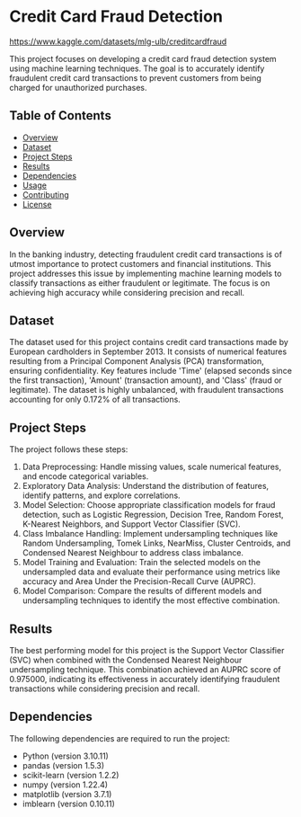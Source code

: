 # Credit Card Fraud Detection
https://www.kaggle.com/datasets/mlg-ulb/creditcardfraud

This project focuses on developing a credit card fraud detection system using machine learning techniques. The goal is to accurately identify fraudulent credit card transactions to prevent customers from being charged for unauthorized purchases.

## Table of Contents

- [Overview](#overview)
- [Dataset](#dataset)
- [Project Steps](#project-steps)
- [Results](#results)
- [Dependencies](#dependencies)
- [Usage](#usage)
- [Contributing](#contributing)
- [License](#license)

## Overview

In the banking industry, detecting fraudulent credit card transactions is of utmost importance to protect customers and financial institutions. This project addresses this issue by implementing machine learning models to classify transactions as either fraudulent or legitimate. The focus is on achieving high accuracy while considering precision and recall.

## Dataset

The dataset used for this project contains credit card transactions made by European cardholders in September 2013. It consists of numerical features resulting from a Principal Component Analysis (PCA) transformation, ensuring confidentiality. Key features include 'Time' (elapsed seconds since the first transaction), 'Amount' (transaction amount), and 'Class' (fraud or legitimate). The dataset is highly unbalanced, with fraudulent transactions accounting for only 0.172% of all transactions.

## Project Steps

The project follows these steps:

1. Data Preprocessing: Handle missing values, scale numerical features, and encode categorical variables.
2. Exploratory Data Analysis: Understand the distribution of features, identify patterns, and explore correlations.
3. Model Selection: Choose appropriate classification models for fraud detection, such as Logistic Regression, Decision Tree, Random Forest, K-Nearest Neighbors, and Support Vector Classifier (SVC).
4. Class Imbalance Handling: Implement undersampling techniques like Random Undersampling, Tomek Links, NearMiss, Cluster Centroids, and Condensed Nearest Neighbour to address class imbalance.
5. Model Training and Evaluation: Train the selected models on the undersampled data and evaluate their performance using metrics like accuracy and Area Under the Precision-Recall Curve (AUPRC).
6. Model Comparison: Compare the results of different models and undersampling techniques to identify the most effective combination.

## Results

The best performing model for this project is the Support Vector Classifier (SVC) when combined with the Condensed Nearest Neighbour undersampling technique. This combination achieved an AUPRC score of 0.975000, indicating its effectiveness in accurately identifying fraudulent transactions while considering precision and recall.

## Dependencies

The following dependencies are required to run the project:

- Python (version 3.10.11)
- pandas (version 1.5.3)
- scikit-learn (version 1.2.2)
- numpy (version 1.22.4)
- matplotlib (version 3.7.1)
- imblearn (version 0.10.11)
